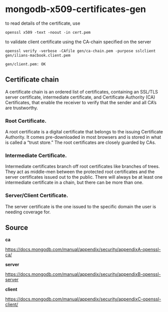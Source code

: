 # mongodb-x509-certificates-gen

to read details of the certificate, use

`openssl x509 -text -noout -in cert.pem`

to validate client certificate using the CA-chain specified on the server 

`openssl verify -verbose -CAfile gen/ca-chain.pem -purpose sslclient gen/ilians-macbook.client.pem`

`gen/client.pem: OK`


## Certificate chain
A certificate chain is an ordered list of certificates, containing an SSL/TLS server certificate, intermediate certificate, and Certificate Authority (CA) Certificates, that enable the receiver to verify that the sender and all CA’s are trustworthy.

### Root Certificate. 
A root certificate is a digital certificate that belongs to the issuing Certificate Authority. It comes pre-downloaded in most browsers and is stored in what is called a “trust store.” The root certificates are closely guarded by CAs.

### Intermediate Certificate. 
Intermediate certificates branch off root certificates like branches of trees. They act as middle-men between the protected root certificates and the server certificates issued out to the public. There will always be at least one intermediate certificate in a chain, but there can be more than one.

### Server/Client Certificate. 
The server certificate is the one issued to the specific domain the user is needing coverage for.


## Source
**ca**

https://docs.mongodb.com/manual/appendix/security/appendixA-openssl-ca/


**server**

https://docs.mongodb.com/manual/appendix/security/appendixB-openssl-server


**client**

https://docs.mongodb.com/manual/appendix/security/appendixC-openssl-client/


